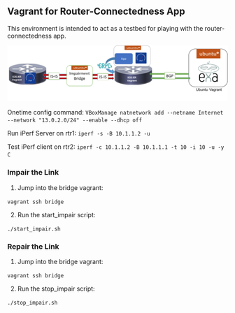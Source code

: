 ## Vagrant for Router-Connectedness App

This environment is intended to act as a testbed for playing with the router-connectedness app. 

![Router Diagram](Router-Connectedness.png)

Onetime config command:
``` VBoxManage natnetwork add --netname Internet --network "13.0.2.0/24" --enable --dhcp off ```


Run iPerf Server on rtr1:
```iperf -s -B 10.1.1.2 -u```


Test iPerf client on rtr2:
```iperf -c 10.1.1.2 -B 10.1.1.1 -t 10 -i 10 -u -y C```

### Impair the Link

1. Jump into the bridge vagrant:

```vagrant ssh bridge```

2. Run the start_impair script:

```./start_impair.sh```


### Repair the Link

1. Jump into the bridge vagrant:

```vagrant ssh bridge```

2. Run the stop_impair script:

```./stop_impair.sh```